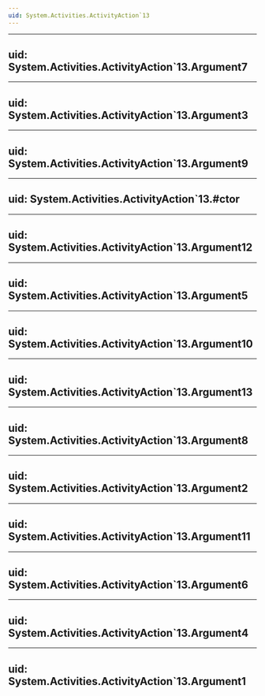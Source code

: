```yaml
---
uid: System.Activities.ActivityAction`13
---
```


---
uid: System.Activities.ActivityAction`13.Argument7
---

---
uid: System.Activities.ActivityAction`13.Argument3
---

---
uid: System.Activities.ActivityAction`13.Argument9
---

---
uid: System.Activities.ActivityAction`13.#ctor
---

---
uid: System.Activities.ActivityAction`13.Argument12
---

---
uid: System.Activities.ActivityAction`13.Argument5
---

---
uid: System.Activities.ActivityAction`13.Argument10
---

---
uid: System.Activities.ActivityAction`13.Argument13
---

---
uid: System.Activities.ActivityAction`13.Argument8
---

---
uid: System.Activities.ActivityAction`13.Argument2
---

---
uid: System.Activities.ActivityAction`13.Argument11
---

---
uid: System.Activities.ActivityAction`13.Argument6
---

---
uid: System.Activities.ActivityAction`13.Argument4
---

---
uid: System.Activities.ActivityAction`13.Argument1
---
